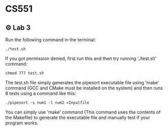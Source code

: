 # CS551

## ⚙️ Lab 3

Run the following command in the terminal:
```
./test.sh
```

If you got permission denied, first run this and then try running './test.sh' command:
```
chmod 777 test.sh
```

The test.sh file simply generates the pipesort executable file using 'make' command (GCC and CMake must be installed on the system) and then runs 8 tests using a command like this: 

```
./pipesort -s num1 -l num2 <Inputfile
```
You can simply use 'make' command (This command uses the contents of the Makefile) to generate the executable file and manually test if your program works.
